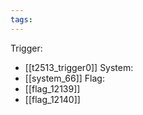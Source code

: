```yaml
---
tags:
---
```

Trigger:
- [[t2513_trigger0]]
System:
- [[system_66]]
Flag:
- [[flag_12139]]
- [[flag_12140]]
